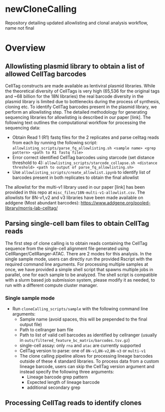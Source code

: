 # newCloneCalling
Repository detailing updated allowlisting and clonal analysis workflow, name not final


# Overview
## Allowlisting plasmid library to obtain a list of allowed CellTag barcodes
CellTag constructs are made available as lentiviral plasmid libraries. While the theoretical diversity of CellTags is very high (65,536 for the original tags and ~68 billion for the 18N libraries) the real barcode diversity in the plasmid library is limited due to bottlenecks during the process of synthesis, cloning etc. To identify CellTag barcodes present in the plasmid library, we perform an allowlisting step. The detailed methodology for generating sequencing libraries for allowlisting is described in our paper [link]. The following text outlines the computational workflow for processing the sequencing data:
- Obtain Read 1 (R1) fastq files for the 2 replicates and parse celltag reads from each by running the following script: `allowlisting_scripts/parse_fq_allowlisting.sh <sample name> <grep pattern> <path to R1 fastq file>`
- Error correct identified CellTag barcodes using starcode (set distance threshold to 4): `allowlisting_scripts/starcode_collapse.sh <distance threshold> <path to output of parse_fq_allowlisting.sh>`
- Use `allowlisting_scripts/create_allowlist.ipynb` to identify list of barcodes present in both replicates to obtain the final allowlist

The allowlist for the multi-v1 library used in our paper [link] has been provided in this repo at `misc_files/18N-multi-v1-allowlist.csv`. The allowlists for 8N-v1,v2 and v3 libraries have been made available on addgene (Most abundant barcodes): https://www.addgene.org/pooled-library/morris-lab-celltag/

## Parsing single-cell bam files to obtain CellTag reads
The first step of clone calling is to obtain reads containing the CellTag sequence from the single-cell alignment file generated using CellRanger/CellRanger-ATAC. There are 2 modes for this analysis. In the single sample mode, users can directly run the provided Rscript with the required command line arguments. For processing multiple samples at once, we have provided a simple shell script that spawns multiple jobs in parallel, one for each sample to be analyzed. The shell script is compatible with a slurm based job submission system, please modify it as needed, to run with a different compute cluster manager.

### Single sample mode
 - Run `cloneCalling_scripts/sample` with the following command line arguments:
   - Sample name (avoid spaces, this will be prepended to the final output file)
   - Path to cellranger bam file
   - Path to list of valid cell barcodes as identified by cellranger (usually in `outs/filtered_feature_bc_matrix/barcodes.tsv.gz`)
   - single-cell assay: only `rna` and `atac` are currently supported
   - CellTag version to parse: one of `8N-v1`,`8N-v2`,`8N-v3` or `multi-v1` 
   - The clone calling pipeline allows for processing lineage barcodes outside of these 4 standard libraries. To process data from a custom lineage barcode, users can skip the CellTag version argument and instead specify the following three arguments:
     - Lineage barcode grep pattern
     - Expected length of lineage barcode
     - additional secondary grep


## Processing CellTag reads to identify clones
